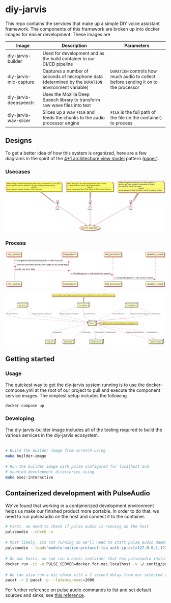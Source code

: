 # diy-jarvis

This repo contains the services that make up a simple DIY voice assistant framework. The components of this framework are broken up into docker images for easier development. These images are

| Image | Description | Parameters |
| ----------- | ----------- | ----------- |
| diy-jarvis-builder | Used for development and as the build container in our CI/CD pipeline ||
| diy-jarvis-mic-capture | Captures a number of seconds of microphone data (determined by the `DURATION` environment variable)| `DURATION` controls how much audio to collect before sending it on to the processor|
| diy-jarvis-deepspeech | Uses the Mozilla Deep Speech library to transform raw wave files into text||
| diy-jarvis-wav-slicer | Slices up a wav `FILE` and feeds the chunks to the audio processor engine | `FILE` is the full path of the file (in the container) to process| 

## Designs

To get a better idea of how this system is organized, here are a few diagrams in the spirit of the [4+1 architechure view model](https://en.wikipedia.org/wiki/4%2B1_architectural_view_model) pattern ([paper](https://www.cs.ubc.ca/~gregor/teaching/papers/4+1view-architecture.pdf)).

### Usecases

![Scenerio view](docs/scenerio.png)

### Process

![Process sequence view](docs/process_sequence.png)

![Process view](docs/process.png)

## Getting started

### Usage

The quickest way to get the diy-jarvis system running is to use the docker-compose.yml at the root of our project to pull and execute the component service images. The simplest setup includes the following

~~~~bash
docker-compose up
~~~~

### Developing

The diy-jarvis-builder image includes all of the tooling required to build the various services in the diy-jarvis ecosystem.

~~~~bash

# Build the builder image from scratch using
make builder-image

# Run the builder image with pulse configured for localhost and
# mounted development directories using
make exec-interactive
~~~~

## Containerized development with PulseAudio

We've found that working in a containerized development environment helps us make our finished product more portable. In order to do that, we need to run pulseaudio on the host and connect it to the container.

~~~~bash
# First, we need to check if pulse audio is running on the host
pulseaudio --check -v

# Most likely, its not running so we'll need to start pulse audio daemon on the host allowing anonymous connections from the docker ip range, assuming it's 172.17.0.0/24 which appears to be the default for Docker Desktop on my mac
pulseaudio --load="module-native-protocol-tcp auth-ip-acl=127.0.0.1;172.17.0.0/24 auth-anonymous=1" --exit-idle-time=-1 --daemon

# On mac hosts, we can run a basic container that has pulseaudio installed to test our audio setup
docker run -it -e PULSE_SERVER=docker.for.mac.localhost -v ~/.config/pulse:/home/pulseaudio/.config/pulse --entrypoint bash --rm jess/pulseaudio

# We can also run a mic check with a 2 second delay from our selected default source (in) to default sink (out) to make sure everything's in order
pacat -r | pacat -p --latency-msec=2000
~~~~

For further reference on pulse audio commands to list and set default sources and sinks, see [this reference](https://gavv.github.io/articles/pulseaudio-under-the-hood/#configuration).